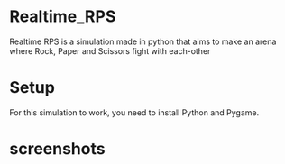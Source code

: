 # Realtime_RPS
Realtime RPS is a simulation made in python that aims to make an arena where Rock, Paper and Scissors fight with each-other

# Setup
For this simulation to work, you need to install Python and Pygame.

# screenshots

